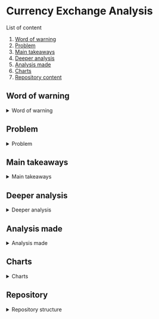 # Currency Exchange Analysis

List of content

1. [Word of warning](#word-of-warning)
2. [Problem](#problem)
3. [Main takeaways](#main-takeaways)
4. [Deeper analysis](#deeper-analysis)
5. [Analysis made](#analysis-made) 
6. [Charts](#charts)
7. [Repository content](#repository-content)


## Word of warning
<details>
<summary>Word of warning</summary>

Don't use results of this project as financial advice. If you do use the following analysis for your financial decision, you are doing this on your own responsibility. I am in no way responsible for the outcome.

As I started going through the results I started to wonder if I made a good choice using data from 10 year period. Maybe 5 years would be more up-to-date.
</details>

## Problem
<details>
<summary>Problem</summary>

Polish currency PLN has been steadily losing value due to high inflation. That is the reason why I have decided to keep my saving in foreign currency. I was wondering what is the best time to exchange PLN for either EUR or USD.

This analysis is written from point of view of a Polish person trying to buy EUR or USD for PLN. If you are selling EUR or USD analysis result should be inverted.

As a source of data I have used data available from the European Central Bank [data](https://www.ecb.europa.eu/stats/policy_and_exchange_rates/euro_reference_exchange_rates/html/eurofxref-graph-pln.en.html)

European Central Bank provides data in XML format in daily intervals going as far back as 1999-01-04. Daily intervals were important to me as I wanted to find out which day of the week is the best for an exchange.
</details>

## Main takeaways
<details>
<summary>Main takeaways</summary>

1. PLN is strongly losing value over time. As a general rule if you are waiting for an exchange, you are losing money.
2. Exchange rate fluctuations don't make up for the general trend of PLN losing value. The sooner you exchange the better.
3. On a month-to-month basis:
-  February - is the best month to buy EUR/USD followed by April and January
-  March is probably good to buy EUR but results are mixed for USD
-  For the rest of the months the sooner you buy the better
-  November and December are bad times to buy. You are better off waiting for February next year or the second best month to buy: January for USD and April for EUR
4. Best day of the week to buy is Monday. Friday is ok. The rest of the week is bad. However, fluctuations within a week are very subtle. You won't be making a bank by waiting for the best day of the week.
5. Week-to-week analysis shows:
 - Confirmed what month-to-month analysis showed that the best times to buy are: February, January, and April
 - Currency exchanges on a week-to-week basis are very chaotic. This is especially visible outside of the best three months to buy. While the overall trend *the sooner the better* is visible it is of no use trying to pinpoint the best week of the year to buy. A pretty good week to buy can be between two terrible weeks to buy.
</details>

 
## Deeper analysis
<details>
<summary>Deeper analysis</summary>

1. Over the years 2017-2022 PLN lost 6.09% value to EUR and 4.09% value to USD. Based on monthly average value fluctuations are 1.33% for EUR and 4.09% for USD. This means that for EUR there is little room to trying to optimize the best time to buy. This is due to very strong downward trend in comparison to currency value fluctuations.  The strategy to buy *as soon as possible* even if not the best may be very close to optimal. There is more wiggle room for currency exchange optimization for USD. It is important to note that fluctuations are between monthly averages so if we took averages per day the fluctuations value would have been bigger. At the same time I don't believe finding best time to buy on day-to-day basis is within capacity of an individual person.
2. On a month-to-month basis:
- February, April, and January are the best times to buy. The order depends on the currency. For EUR it is February, April and January. For USD it is February, January, April. 
- I don't have a conclusive result for March. On month-to-month yearly analysis it did well but when we take a look at two-year month-to-month analysis results are mixed. For EUR March was a good time to buy in the first year but did poorly in the second year. For USD it did poorly in both years. This clashes with month-to-month for one-year period analysis where March was 4th best month to buy foreign currency. As a general rule, I would try to wait till April. 
- On the practical side it is astonishing how bad times to exchange are in November and December. For EUR you can wait till any of the best months: January, February (best) or April and be better. For USD better choices would be January or February (best). It is amazing that despite EUR going everything against it, there is still possibility to come up with some form of currency exchange strategy. This is probably because of the close time proximity of the worst and best time to buy.
3. Best day of the week to buy is Monday. Friday is ok. I have no idea why this happens this way.
4. Week-to-week analysis. Here I was trying not only the best month but week or period to buy USD or EUR.
- To find the best period we should analyze the week-to-week graph. It shows weeks ranked by the best time to buy. To find the best period we should look for a consistent group of weeks near the left side of the graph i.e. they have the highest rank. By a consistent group of weeks I mean there are little or no spaces between weeks e.g. 15,14,16.
- For EUR best periods would be weeks 5 to 9 (03.02 - 03.03) and weeks 13 to 16 (01.04 - 22.04). If we want to be more relaxed we could even expand the second period to weeks 10 to 16 (08.03 -  22.04). This is quite interesting as on month-to-month analysis January did better than March.
- For USD best periods would be weeks 1 to 10 (05.01 - 08.03) and weeks 14 to 18 (08.04 - 05.05). This is consistent with the month-to-month analysis
- For finding the best periods I didn't use any scientific measurement but was looking at excel results and tried to find a decent consistent best period. The result is ad-hoc.
- For the rest of the year the graph is very chaotic. This may be due to the *rank* operator. We are losing information by how much values within the week change. It may be so that the spread of currency exchange is not as drastic as this graph shows to be.
- The chaotic nature of graph in later weeks of the year could be a result of my flawed definition of 'year of the week'. Each 'week of the year' tend to get longer as year progresses. Week 1 has 6 days while the last week, week 52, has 11 days. However even this should not cause such chaotic behavior. By days we mean dates that has been assigned to a n<sup>th</sup> week over analysis period (10 years).
- Another explanation for the jumping points on the week graph may be a mixture of using the *rank* operator and strong downward trend of PLN value. There will be much less value distribution around the best times to buy than in other times of the year as the dataset is limited by the start of year. Hence much more concise rank values at the start of the year.         
</details>

## Analysis made
<details>
<summary>Analysis made</summary>

Analysis was made on the period between 01.01.2012 and 31.12.2022 on daily exchange rates data provided by European Central Bank. The data set does not include entries for Saturdays and Sundays as Forex does not update currency exchange rates on those days. 

Each of the following analyses uses the average currency value in the first period (January, Monday, first week) as a reference point to track value changes over time.

1. Month-to-month - samples average by month. Due to the strong downtrend of PLN value, it is difficult to conclude about the best month to buy. Is January good because of month-to-month fluctuations or is it good because it is at the beginning of the year, so even without any fluctuations it would be the best month to buy?
2. Day of week - samples average by day of the week
3. week-to-week - samples average by the week of the year. We consider a week of a year a 7-day period from the beginning of the week - the day of the next entry after the end of last week or the first entry in the year. This means that if 02.01 is on Monday a week will follow the traditional definition of a week 02.01 - Monday to 06.01 Friday. However when 02.01 is on Friday the first week of the year will start on 02.01 Friday and end on 08.01 Thursday, the following week. Due to bank holidays in some years, the beginning of the weeks will be shifted. It is expected that if we take week 35 across all years date range will be longer than 7 days.
4. Month-to-month over two years - samples average by month but over two years. Effectively it may be thought of pseudo-year with 24 months whereas month 13 is January of the next year. This analysis is useful as it is closest to a real-life scenario. *It is July and I want to buy EUR. Should I do it now or wait until some month in the future between now and July of next year to buy EUR cheaper?*. The problem is that not all data is equal. Most months are read twice - as a normal month of the first year and (12 + a month)<sup>th</sup> of the following pseudo-year. Exceptions are months of 2012 and 2022 as they are included only once as the first and last years processed from the dataset.
</details>

## Charts
<details>
<summary>Charts</summary>

<img src="https://user-images.githubusercontent.com/16683374/226143963-13e4e038-52b5-4673-9660-7e3e050462ac.png" alt="Eur-to-pln chart" width="50%" height="50%"/>

The chart shows EUR/PLN exchange rate for years in years 2017-2022 together with the average for that period.

This chart is a visual proof of the downfall trend of the Polish economy. See how each year the PLN is losing value towards EUR and how the exchange of the following year is the above exchange rate of the previous year. As an alternative, you can just take a look at the linear graph provided by [ECB](https://www.ecb.europa.eu/stats/policy_and_exchange_rates/euro_reference_exchange_rates/html/eurofxref-graph-pln.en.html)

<img src="https://user-images.githubusercontent.com/16683374/226143963-13e4e038-52b5-4673-9660-7e3e050462ac.png" alt="Eur-to-pln chart" width="50%" height="50%"/>
<img src="https://user-images.githubusercontent.com/16683374/226143924-89433b9d-4e54-4bfd-bbfc-6239672b3a42.png" alt="Eur-to-pln chart linear chart for year 2017-2022" width="50%" height="50%"/>
<img src="https://user-images.githubusercontent.com/16683374/226143964-49ca1b0a-77c1-4841-b9c5-9b2084a0c671.png" alt="Usd-to-pln chart" width="50%" height="50%"/>


The chart shows USD/PLN exchange rate for years in years 2017-2022 together with the average for that period.

<img src="https://user-images.githubusercontent.com/16683374/226143962-19e69b3c-d1fb-453d-af3c-93d789c6b06d.png" alt="Eur-to-pln and Usd-to-pln average chart" width="50%" height="50%"/>

The chart shows EUR/PLN and USD/PLN average exchange rates in the years 2017-2022.

Note: This chart is interesting as it has some contradictions with previous conclusions:

1. January and February are still good times to buy
2. April is no longer as attractive as before when compared with other times of the year
3. Late May to early July seems to be another good period to buy
4. November and December are no longer the worst times to buy being overtaken by October as the worst time to buy
5. Looking at this graph I have strong doubts if using 10 year period was the right call

<img src="https://user-images.githubusercontent.com/16683374/226143965-51ec0dfe-4fb0-4a94-90f6-284be17fce07.png" alt="Eur-to-pln and Usd-to-pln exchange rates group by week of the year" width="50%" height="50%"/>

The chart shows weeks on the x-axis and the best time to buy week rank for EUR/PLN and USD/PLN for the years 2012-2022.

Note: This chart shows groups with little spread for the best-to-buy ranked weeks (left side of the chart). As rank progresses spread increases. It becomes impossible to find a group of weeks that are either good-to-buy or bad-to-buy as week ranks get mixed up. Weeks that are close in terms of time are far away from each other in terms of rank. Rank is being used to evaluate the best week-to-buy but it doesn't necessarily mean a big difference in values when comparing exchange rates on a week-to-week basis. When there are enough data points two weeks that are close together in terms of both time and value might be forced to be spread apart by some exchange rate that is in an unrelated part of the year just because it happens to have an exchange rate value between values of those two weeks.

tldr; You can try to find the best weeks to buy but that's it. There is no way to convert a year into periods and sort them by 'best-time-to-buy' EUR or USD as very quickly things become random. Bottom line is that if you are buying EUR outside of the best period do it without guilt as there is no way to predict if the next week's price would be better.
</details>   
     
## Repository
<details>
<summary>Repository structure</summary>

<pre>

├───src
│   ├───main
│   │   ├───java
│   │   │   └───t4upl
│   │   │       └───service
│   │   │           ├───loaddata  - load data from files to memory, convert EUR/USD and EUR/PLN to USD/PLN
│   │   │           ├───model     - common model. Result is a collection of ResultElement elements by some temporal value e.g. year. ResultElement is a collection of raw data points grouped by temporalId of temporal value e.g. year 2022 when grouping by year 
│   │   │           ├───print     - services responsible for formatting and printing results to console or file 
│   │   │           └───result    - services responsible for grouping raw data by temporal value e.g. week 
│   │   └───resources
│   │       ├───readme  - resources for readme file, images
│   │       ├───result  - results from running the program, console output and raw data extracted from xmls as csv file 
│   │       ├───spreadsheet - OpenOffice calc containing data and charts
│   │       └───(exchange rates xmls)
</pre>
</details>